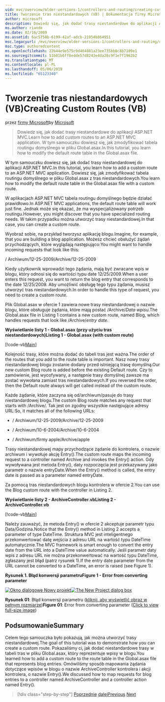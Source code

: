 ```yaml
---
uid: mvc/overview/older-versions-1/controllers-and-routing/creating-custom-routes-vb
title: Tworzenie tras niestandardowych (VB) | Dokumentacja firmy Microsoft
author: microsoft
description: Dowiedz się, jak dodać trasy niestandardowe do aplikacji ASP.NET MVC. W tym samouczku dowiesz się, jak zmodyfikować tabela routingu domyślnego w pliku Global.asax.
ms.author: riande
ms.date: 02/16/2009
ms.assetid: 6ac5758b-6199-42af-adcb-21954b864951
msc.legacyurl: /mvc/overview/older-versions-1/controllers-and-routing/creating-custom-routes-vb
msc.type: authoredcontent
ms.openlocfilehash: 22b44e9e575c9d404881a23ee735bb0c8b7109e1
ms.sourcegitcommit: 51b01b6ff8edde57d8243e4da28c9f1e7f1962b2
ms.translationtype: MT
ms.contentlocale: pl-PL
ms.lasthandoff: 05/06/2019
ms.locfileid: "65123340"
---
```

# <a name="creating-custom-routes-vb"></a><span data-ttu-id="0c6b4-104">Tworzenie tras niestandardowych (VB)</span><span class="sxs-lookup"><span data-stu-id="0c6b4-104">Creating Custom Routes (VB)</span></span>

<span data-ttu-id="0c6b4-105">przez [firmy Microsoft](https://github.com/microsoft)</span><span class="sxs-lookup"><span data-stu-id="0c6b4-105">by [Microsoft](https://github.com/microsoft)</span></span>

> <span data-ttu-id="0c6b4-106">Dowiedz się, jak dodać trasy niestandardowe do aplikacji ASP.NET MVC.</span><span class="sxs-lookup"><span data-stu-id="0c6b4-106">Learn how to add custom routes to an ASP.NET MVC application.</span></span> <span data-ttu-id="0c6b4-107">W tym samouczku dowiesz się, jak zmodyfikować tabela routingu domyślnego w pliku Global.asax.</span><span class="sxs-lookup"><span data-stu-id="0c6b4-107">In this tutorial, you learn how to modify the default route table in the Global.asax file.</span></span>

<span data-ttu-id="0c6b4-108">W tym samouczku dowiesz się, jak dodać trasy niestandardowej do aplikacji ASP.NET MVC.</span><span class="sxs-lookup"><span data-stu-id="0c6b4-108">In this tutorial, you learn how to add a custom route to an ASP.NET MVC application.</span></span> <span data-ttu-id="0c6b4-109">Dowiesz się, jak zmodyfikować tabela routingu domyślnego w pliku Global.asax z tras niestandardowych.</span><span class="sxs-lookup"><span data-stu-id="0c6b4-109">You learn how to modify the default route table in the Global.asax file with a custom route.</span></span>

<span data-ttu-id="0c6b4-110">W aplikacjach ASP.NET MVC tabela routingu domyślnego będzie działać prawidłowo.</span><span class="sxs-lookup"><span data-stu-id="0c6b4-110">In ASP.NET MVC applications, the default route table will work just fine.</span></span> <span data-ttu-id="0c6b4-111">Jednak może się okazać, że ma wyspecjalizowany potrzeb routingu.</span><span class="sxs-lookup"><span data-stu-id="0c6b4-111">However, you might discover that you have specialized routing needs.</span></span> <span data-ttu-id="0c6b4-112">W takim przypadku można utworzyć trasy niestandardowej.</span><span class="sxs-lookup"><span data-stu-id="0c6b4-112">In that case, you can create a custom route.</span></span>

<span data-ttu-id="0c6b4-113">Wyobraź sobie, na przykład tworzysz aplikację blogu.</span><span class="sxs-lookup"><span data-stu-id="0c6b4-113">Imagine, for example, that you are building a blog application.</span></span> <span data-ttu-id="0c6b4-114">Możesz chcieć obsłużyć żądań przychodzących, które wyglądają następująco:</span><span class="sxs-lookup"><span data-stu-id="0c6b4-114">You might want to handle incoming requests that look like this:</span></span>

<span data-ttu-id="0c6b4-115">/ Archiwum/12-25-2009</span><span class="sxs-lookup"><span data-stu-id="0c6b4-115">/Archive/12-25-2009</span></span>

<span data-ttu-id="0c6b4-116">Kiedy użytkownik wprowadzi tego żądania, mają być zwracane wpis w blogu, który odnosi się do wartości typu date 12/25/2009.</span><span class="sxs-lookup"><span data-stu-id="0c6b4-116">When a user enters this request, you want to return the blog entry that corresponds to the date 12/25/2009.</span></span> <span data-ttu-id="0c6b4-117">Aby umożliwić obsługę tego typu żądania, musisz utworzyć tras niestandardowych.</span><span class="sxs-lookup"><span data-stu-id="0c6b4-117">In order to handle this type of request, you need to create a custom route.</span></span>

<span data-ttu-id="0c6b4-118">Plik Global.asax w ofercie 1 zawiera nowe trasy niestandardowej o nazwie blogu, które obsługuje żądania, które mają postać /Archive/*Data wpisu*.</span><span class="sxs-lookup"><span data-stu-id="0c6b4-118">The Global.asax file in Listing 1 contains a new custom route, named Blog, which handles requests that look like /Archive/*entry date*.</span></span>

<span data-ttu-id="0c6b4-119">**Wyświetlanie listy 1 - Global.asax (przy użyciu tras niestandardowych)**</span><span class="sxs-lookup"><span data-stu-id="0c6b4-119">**Listing 1 - Global.asax (with custom route)**</span></span>

[!code-vb[Main](creating-custom-routes-vb/samples/sample1.vb)]

<span data-ttu-id="0c6b4-120">Kolejność trasy, które można dodać do tabeli tras jest ważna.</span><span class="sxs-lookup"><span data-stu-id="0c6b4-120">The order of the routes that you add to the route table is important.</span></span> <span data-ttu-id="0c6b4-121">Nasz nowy trasy niestandardowej blogu zostanie dodany przed istniejącą trasę domyślną.</span><span class="sxs-lookup"><span data-stu-id="0c6b4-121">Our new custom Blog route is added before the existing Default route.</span></span> <span data-ttu-id="0c6b4-122">Czy to zamówienie, jest wycofywany, a następnie trasy domyślnej zawsze ma zostać wywołana zamiast tras niestandardowych.</span><span class="sxs-lookup"><span data-stu-id="0c6b4-122">If you reversed the order, then the Default route always will get called instead of the custom route.</span></span>

<span data-ttu-id="0c6b4-123">Każde żądanie, które zaczyna się od/archiwum/pasuje do trasy niestandardowej blogu.</span><span class="sxs-lookup"><span data-stu-id="0c6b4-123">The custom Blog route matches any request that starts with /Archive/.</span></span> <span data-ttu-id="0c6b4-124">Tak jest on zgodny wszystkie następujące adresy URL:</span><span class="sxs-lookup"><span data-stu-id="0c6b4-124">So, it matches all of the following URLs:</span></span>

- <span data-ttu-id="0c6b4-125">/ Archiwum/12-25-2009</span><span class="sxs-lookup"><span data-stu-id="0c6b4-125">/Archive/12-25-2009</span></span>

- <span data-ttu-id="0c6b4-126">/ Archiwum/10-6-2004</span><span class="sxs-lookup"><span data-stu-id="0c6b4-126">/Archive/10-6-2004</span></span>

- <span data-ttu-id="0c6b4-127">/ Archiwum/firmy apple</span><span class="sxs-lookup"><span data-stu-id="0c6b4-127">/Archive/apple</span></span>

<span data-ttu-id="0c6b4-128">Trasy niestandardowej mapy przychodzące żądanie do kontrolera, o nazwie archiwum i wywołuje akcję Entry().</span><span class="sxs-lookup"><span data-stu-id="0c6b4-128">The custom route maps the incoming request to a controller named Archive and invokes the Entry() action.</span></span> <span data-ttu-id="0c6b4-129">Gdy wywoływana jest metoda Entry(), daty rozpoczęcia jest przekazywany jako parametr o nazwie entryDate.</span><span class="sxs-lookup"><span data-stu-id="0c6b4-129">When the Entry() method is called, the entry date is passed as a parameter named entryDate.</span></span>

<span data-ttu-id="0c6b4-130">Za pomocą tras niestandardowych blogu kontrolera w ofercie 2.</span><span class="sxs-lookup"><span data-stu-id="0c6b4-130">You can use the Blog custom route with the controller in Listing 2.</span></span>

<span data-ttu-id="0c6b4-131">**Wyświetlanie listy 2 - ArchiveController.vb**</span><span class="sxs-lookup"><span data-stu-id="0c6b4-131">**Listing 2 - ArchiveController.vb**</span></span>

[!code-vb[Main](creating-custom-routes-vb/samples/sample2.vb)]

<span data-ttu-id="0c6b4-132">Należy zauważyć, że metoda Entry() w ofercie 2 akceptuje parametr typu Data/Godzina.</span><span class="sxs-lookup"><span data-stu-id="0c6b4-132">Notice that the Entry() method in Listing 2 accepts a parameter of type DateTime.</span></span> <span data-ttu-id="0c6b4-133">Struktura MVC jest inteligentnego przekonwertować datę wejścia z adresu URL na wartość typu DateTime automatycznie.</span><span class="sxs-lookup"><span data-stu-id="0c6b4-133">The MVC framework is smart enough to convert the entry date from the URL into a DateTime value automatically.</span></span> <span data-ttu-id="0c6b4-134">Jeśli parametr daty wpis z adresu URL nie można przekonwertować na wartość typu DateTime, zgłaszany jest błąd (patrz rysunek 1).</span><span class="sxs-lookup"><span data-stu-id="0c6b4-134">If the entry date parameter from the URL cannot be converted to a DateTime, an error is raised (see Figure 1).</span></span>

<span data-ttu-id="0c6b4-135">**Rysunek 1. Błąd konwersji parametru**</span><span class="sxs-lookup"><span data-stu-id="0c6b4-135">**Figure 1 - Error from converting parameter**</span></span>

<span data-ttu-id="0c6b4-136">[![Okno dialogowe Nowy projekt](creating-custom-routes-vb/_static/image1.jpg)](creating-custom-routes-vb/_static/image1.png)</span><span class="sxs-lookup"><span data-stu-id="0c6b4-136">[![The New Project dialog box](creating-custom-routes-vb/_static/image1.jpg)](creating-custom-routes-vb/_static/image1.png)</span></span>

<span data-ttu-id="0c6b4-137">**Rysunek 01**: Błąd konwersji parametru ([kliknij, aby wyświetlić obraz w pełnym rozmiarze](creating-custom-routes-vb/_static/image2.png))</span><span class="sxs-lookup"><span data-stu-id="0c6b4-137">**Figure 01**: Error from converting parameter ([Click to view full-size image](creating-custom-routes-vb/_static/image2.png))</span></span>

## <a name="summary"></a><span data-ttu-id="0c6b4-138">Podsumowanie</span><span class="sxs-lookup"><span data-stu-id="0c6b4-138">Summary</span></span>

<span data-ttu-id="0c6b4-139">Celem tego samouczka było pokazują, jak można utworzyć trasy niestandardowej.</span><span class="sxs-lookup"><span data-stu-id="0c6b4-139">The goal of this tutorial was to demonstrate how you can create a custom route.</span></span> <span data-ttu-id="0c6b4-140">Pokazaliśmy ci, jak dodać niestandardowe trasy w tabeli tras w pliku Global.asax, który reprezentuje wpisy w blogu.</span><span class="sxs-lookup"><span data-stu-id="0c6b4-140">You learned how to add a custom route to the route table in the Global.asax file that represents blog entries.</span></span> <span data-ttu-id="0c6b4-141">Omówiliśmy sposób mapowania żądania dotyczące wpisów w blogu o nazwie ArchiveController kontrolera i akcji kontrolera, o nazwie Entry().</span><span class="sxs-lookup"><span data-stu-id="0c6b4-141">We discussed how to map requests for blog entries to a controller named ArchiveController and a controller action named Entry().</span></span>

> [!div class="step-by-step"]
> <span data-ttu-id="0c6b4-142">[Poprzednie](asp-net-mvc-controller-overview-vb.md)
> [dalej](creating-a-route-constraint-vb.md)</span><span class="sxs-lookup"><span data-stu-id="0c6b4-142">[Previous](asp-net-mvc-controller-overview-vb.md)
[Next](creating-a-route-constraint-vb.md)</span></span>
